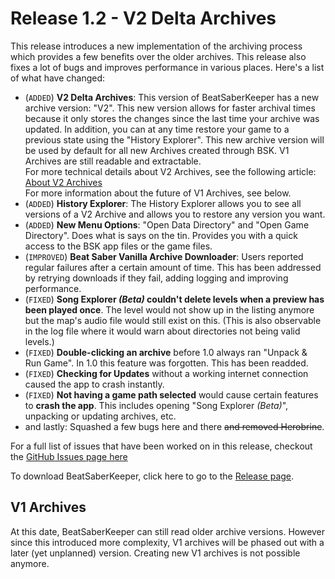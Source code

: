 ﻿---
permalink: /release/1_2
---

# Release 1.2 - V2 Delta Archives

This release introduces a new implementation of the archiving process which provides
a few benefits over the older archives. This release also fixes a lot of bugs and improves
performance in various places. Here's a list of what have changed:

- (`ADDED`) **V2 Delta Archives**: This version of BeatSaberKeeper has a new archive
  version: "V2". This new version allows for faster archival times because it only
  stores the changes since the last time your archive was updated. In addition, you
  can at any time restore your game to a previous state using the "History Explorer".
  This new archive version will be used by default for all new Archives created through
  BSK. V1 Archives are still readable and extractable.<br>
  For more technical details about V2 Archives, see the following article: 
  [About V2 Archives](/help/v2-archives)<br>
  For more information about the future of V1 Archives, see below.
- (`ADDED`) **History Explorer**: The History Explorer allows you to see all versions
  of a V2 Archive and allows you to restore any version you want.
- (`ADDED`) **New Menu Options**: "Open Data Directory" and "Open Game Directory".
  Does what is says on the tin. Provides you with a quick access to the BSK app files
  or the game files.
- (`IMPROVED`) **Beat Saber Vanilla Archive Downloader**: Users reported regular failures
  after a certain amount of time. This has been addressed by retrying downloads if they
  fail, adding logging and improving performance.
- (`FIXED`) **Song Explorer _(Beta)_ couldn't delete levels when a preview has been
  played once**. The level would not show up in the listing anymore but the map's audio
  file would still exist on this. (This is also observable in the log file where it would
  warn about directories not being valid levels.)
- (`FIXED`) **Double-clicking an archive** before 1.0 always ran "Unpack & Run Game". In
  1.0 this feature was forgotten. This has been readded.
- (`FIXED`) **Checking for Updates** without a working internet connection caused the app
  to crash instantly.
- (`FIXED`) **Not having a game path selected** would cause certain features to **crash the
  app**. This includes opening "Song Explorer _(Beta)_", unpacking or updating archives, etc.
- and lastly: Squashed a few bugs here and there ~~and removed Herobrine~~.

For a full list of issues that have been worked on in this release, checkout the 
[GitHub Issues page here](https://github.com/rGunti/BeatSaberKeeper/milestone/6?closed=1)

To download BeatSaberKeeper, click here to go to the
[Release page](https://github.com/rGunti/BeatSaberKeeper/releases).

## V1 Archives
At this date, BeatSaberKeeper can still read older archive versions. However since this
introduced more complexity, V1 archives will be phased out with a later (yet unplanned)
version. Creating new V1 archives is not possible anymore.
